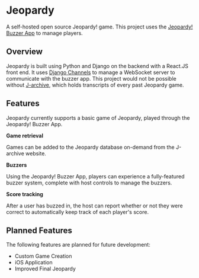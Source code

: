 # Jeopardy

A self-hosted open source Jeopardy! game. This project uses the [Jeopardy! Buzzer App](https://github.com/EricKarschner37/JeopardyApp) to manage players.

## Overview

Jeopardy is built using Python and Django on the backend with a React.JS front end. It uses [Django Channels](https://channels.readthedocs.io/en/latest/) to manage a WebSocket server to communicate with the buzzer app. This project would not be possible without [J-archive](http://www.j-archive.com/), which holds transcripts of every past Jeopardy game.

## Features

Jeopardy currently supports a basic game of Jeopardy, played through the Jeopardy! Buzzer App.

**Game retrieval**

Games can be added to the Jeopardy database on-demand from the J-archive website.

**Buzzers**

Using the Jeopardy! Buzzer App, players can experience a fully-featured buzzer system, complete with host controls to manage the buzzers.

**Score tracking**

After a user has buzzed in, the host can report whether or not they were correct to automatically keep track of each player's score.

## Planned Features

The following features are planned for future development:

* Custom Game Creation
* iOS Application
* Improved Final Jeopardy
